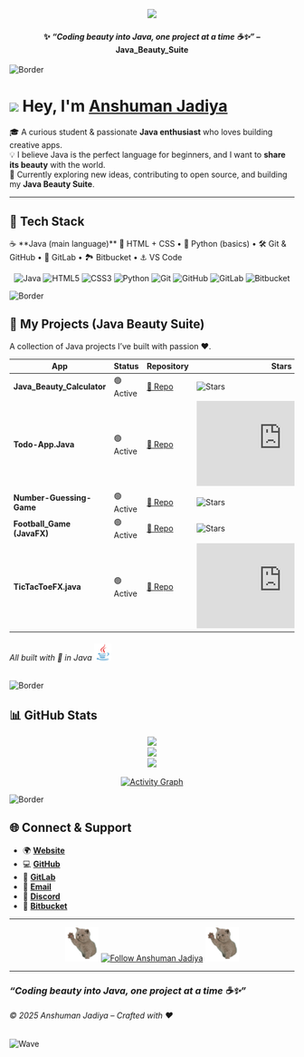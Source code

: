 
<p align="center">
  <img src="https://capsule-render.vercel.app/api?type=waving&color=gradient&text=Hello+Every+GitHub+Soul!!&height=100&section=header"/>
</p>

<div align="center">
  
  #### ✨ _“Coding beauty into Java, one project at a time ☕✨”_ – Java_Beauty_Suite  

</div>

![Border](https://capsule-render.vercel.app/api?type=rect&color=gradient&height=6)

# <img src="https://media.giphy.com/media/hvRJCLFzcasrR4ia7z/giphy.gif" width="25px"> Hey, I'm [Anshuman Jadiya](https://anshumanjadiya1102.github.io)

🎓 A curious student & passionate **Java enthusiast** who loves building creative apps.  
💡 I believe Java is the perfect language for beginners, and I want to **share its beauty** with the world.  
🚀 Currently exploring new ideas, contributing to open source, and building my **Java Beauty Suite**.  

---

## 🌱 Tech Stack
<p align="left">
  ☕ **Java (main language)**  
  📕 HTML + CSS • 🗽 Python (basics) • 🛠 Git & GitHub • 🚀 GitLab • 🏞 Bitbucket • ⚓ VS Code  
</p>

<div align="center">

![Java](https://img.shields.io/badge/Java-ED8B00?style=for-the-badge&logo=openjdk&logoColor=white) 
![HTML5](https://img.shields.io/badge/html5-%23E34F26.svg?style=for-the-badge&logo=html5&logoColor=white) 
![CSS3](https://img.shields.io/badge/css3-%231572B6.svg?style=for-the-badge&logo=css3&logoColor=white) 
![Python](https://img.shields.io/badge/python-3670A0?style=for-the-badge&logo=python&logoColor=ffdd54) 
![Git](https://img.shields.io/badge/git-%23F05033.svg?style=for-the-badge&logo=git&logoColor=white) 
![GitHub](https://img.shields.io/badge/github-%23121011.svg?style=for-the-badge&logo=github&logoColor=white) 
![GitLab](https://img.shields.io/badge/gitlab-%23181717.svg?style=for-the-badge&logo=gitlab&logoColor=white) 
![Bitbucket](https://img.shields.io/badge/bitbucket-%230047B3.svg?style=for-the-badge&logo=bitbucket&logoColor=white)

</div>

![Border](https://capsule-render.vercel.app/api?type=rect&color=gradient&height=6)

## 🚀 My Projects (Java Beauty Suite)
A collection of Java projects I’ve built with passion ❤️.  

<div align="center">

| App | Status | Repository | Stars |
|-----|--------|------------|-------|
| **Java_Beauty_Calculator** | 🟢 Active | [🔗 Repo](https://github.com/anshumanjadiya1102/Java_Beauty_Calculator) | ![Stars](https://img.shields.io/github/stars/anshumanjadiya1102/Java_Beauty_Calculator?style=flat&logo=github) |
| **Todo-App.Java** | 🟢 Active | [🔗 Repo](https://github.com/anshumanjadiya1102/Todo-App.java) | ![Stars](https://img.shields.io/github/stars/anshumanjadiya1102/Todo-App.java?style=flat&logo=github) |
| **Number-Guessing-Game** | 🟢 Active | [🔗 Repo](https://github.com/anshumanjadiya1102/Number-Guessing-Game) | ![Stars](https://img.shields.io/github/stars/anshumanjadiya1102/Number-Guessing-Game?style=flat&logo=github) |
| **Football_Game (JavaFX)** | 🟢 Active | [🔗 Repo](https://github.com/anshumanjadiya1102/Football_Game) | ![Stars](https://img.shields.io/github/stars/anshumanjadiya1102/Football_Game?style=flat&logo=github) |
| **TicTacToeFX.java** | 🟢 Active | [🔗 Repo](https://github.com/anshumanjadiya1102/TicTacToeFX.java) | ![Stars](https://img.shields.io/github/stars/anshumanjadiya1102/TicTacToeFX.java?style=flat&logo=github) |

</div>

###### _All built with 💖 in Java_ <img src="https://raw.githubusercontent.com/devicons/devicon/master/icons/java/java-original.svg" width="30">

![Border](https://capsule-render.vercel.app/api?type=rect&color=gradient&height=6)

## 📊 GitHub Stats

<div align="center">

![](https://github-readme-stats.vercel.app/api?username=anshumanjadiya1102&theme=dark&hide_border=false&include_all_commits=true&count_private=true)  
![](https://nirzak-streak-stats.vercel.app/?user=anshumanjadiya1102&theme=dark&hide_border=false)  
![](https://github-readme-stats.vercel.app/api/top-langs/?username=anshumanjadiya1102&theme=dark&hide_border=false&layout=compact)

[![Activity Graph](https://github-readme-activity-graph.vercel.app/graph?username=anshumanjadiya1102&bg_color=0d1117&color=ffffff&line=f85c03&point=ffffff&area=true&hide_border=true)](https://github.com/ashutosh00710/github-readme-activity-graph)

</div>

![Border](https://capsule-render.vercel.app/api?type=rect&color=gradient&height=6)

## 🌐 Connect & Support
- 🌍 [**Website**](https://anshumanjadiya1102.github.io)  
- 💻 [**GitHub**](https://github.com/anshumanjadiya1102)  
- 🦊 [**GitLab**](https://gitlab.com/anshumanjadiya1102)  
- 📧 [**Email**](mailto:anshuman.jadiya03@gmail.com)  
- 💬 [**Discord**](https://discord.gg/JydSGaBN)  
- 📂 [**Bitbucket**](https://bitbucket.org/anshumanjadiya1102/workspace/overview/)  

---

<div align="center">
  <img src="https://github.com/LauraAllObe/LauraAllObe/blob/main/wavingCat.gif" width="60" height="60" />
  <a href="https://git.io/typing-svg"> <img src="https://readme-typing-svg.demolab.com?font=Jacquard+12&size=40&pause=1000&color=F75C03&center=true&vCenter=true&width=700&height=60&lines=Don't+Forget+to+Follow!" alt="Follow Anshuman Jadiya" /></a>
  <img src="https://github.com/LauraAllObe/LauraAllObe/blob/main/wavingCat.gif" width="60" height="60" />
</div> 

---

### _“Coding beauty into Java, one project at a time ☕✨”_  
###### © 2025 Anshuman Jadiya – Crafted with ❤️

![Wave](https://raw.githubusercontent.com/mayhemantt/mayhemantt/Update/svg/Bottom.svg)



